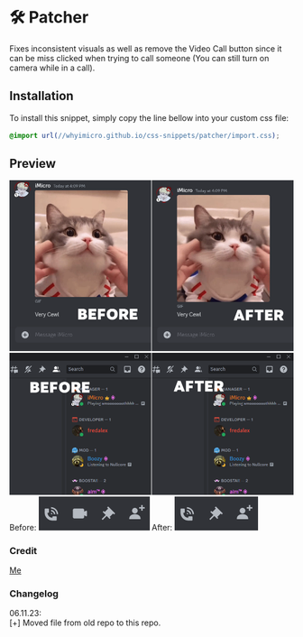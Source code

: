 # 🛠️ Patcher
Fixes inconsistent visuals as well as remove the Video Call button since it can be miss clicked when trying to call someone (You can still turn on camera while in a call).
## Installation
To install this snippet, simply copy the line bellow into your custom css file:
```css
@import url(//whyimicro.github.io/css-snippets/patcher/import.css);
```
## Preview
![image](https://raw.githubusercontent.com/WhyiMicro/css-snippets/main/_previews/patcher/patcher1.png)
![image](https://raw.githubusercontent.com/WhyiMicro/css-snippets/main/_previews/patcher/patcher2.png)
Before:
![image](https://raw.githubusercontent.com/WhyiMicro/css-snippets/main/_previews/patcher/patcher3(0).png)
After:
![image](https://raw.githubusercontent.com/WhyiMicro/css-snippets/main/_previews/patcher/patcher3(1).png)
### Credit
[Me](https://github.com/WhyiMicro)
### Changelog
06.11.23: <br>
[+] Moved file from old repo to this repo.
